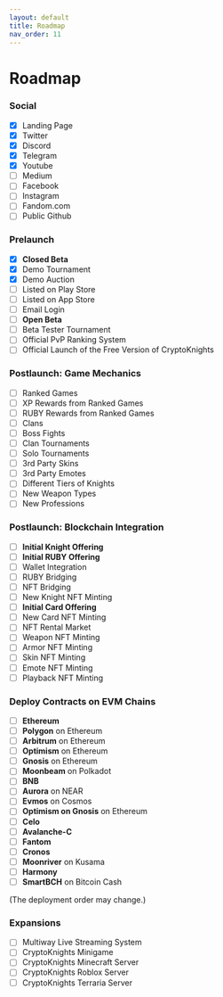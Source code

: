 ```yaml
---
layout: default
title: Roadmap
nav_order: 11
---
```

# Roadmap

### Social

* [x] Landing Page
* [x] Twitter
* [x] Discord
* [x] Telegram
* [x] Youtube
* [ ] Medium
* [ ] Facebook
* [ ] Instagram
* [ ] Fandom.com
* [ ] Public Github

### Prelaunch

* [x] **Closed Beta**
* [x] Demo Tournament
* [x] Demo Auction
* [ ] Listed on Play Store
* [ ] Listed on App Store
* [ ] Email Login
* [ ] **Open Beta**
* [ ] Beta Tester Tournament
* [ ] Official PvP Ranking System
* [ ] Official Launch of the Free Version of CryptoKnights

### Postlaunch: Game Mechanics

* [ ] Ranked Games
* [ ] XP Rewards from Ranked Games
* [ ] RUBY Rewards from Ranked Games
* [ ] Clans
* [ ] Boss Fights
* [ ] Clan Tournaments
* [ ] Solo Tournaments
* [ ] 3rd Party Skins
* [ ] 3rd Party Emotes
* [ ] Different Tiers of Knights
* [ ] New Weapon Types
* [ ] New Professions

### Postlaunch: Blockchain Integration

* [ ] **Initial Knight Offering**
* [ ] **Initial RUBY Offering**
* [ ] Wallet Integration
* [ ] RUBY Bridging
* [ ] NFT Bridging
* [ ] New Knight NFT Minting
* [ ] **Initial Card Offering**
* [ ] New Card NFT Minting
* [ ] NFT Rental Market
* [ ] Weapon NFT Minting
* [ ] Armor NFT Minting
* [ ] Skin NFT Minting
* [ ] Emote NFT Minting
* [ ] Playback NFT Minting

### Deploy Contracts on EVM Chains

* [ ] **Ethereum**
* [ ] **Polygon** on Ethereum
* [ ] **Arbitrum** on Ethereum
* [ ] **Optimism** on Ethereum
* [ ] **Gnosis** on Ethereum
* [ ] **Moonbeam** on Polkadot
* [ ] **BNB**
* [ ] **Aurora** on NEAR
* [ ] **Evmos** on Cosmos
* [ ] **Optimism on Gnosis** on Ethereum
* [ ] **Celo**
* [ ] **Avalanche-C**
* [ ] **Fantom**
* [ ] **Cronos**
* [ ] **Moonriver** on Kusama
* [ ] **Harmony**
* [ ] **SmartBCH** on Bitcoin Cash

(The deployment order may change.)

### Expansions

* [ ] Multiway Live Streaming System
* [ ] CryptoKnights Minigame
* [ ] CryptoKnights Minecraft Server
* [ ] CryptoKnights Roblox Server
* [ ] CryptoKnights Terraria Server
